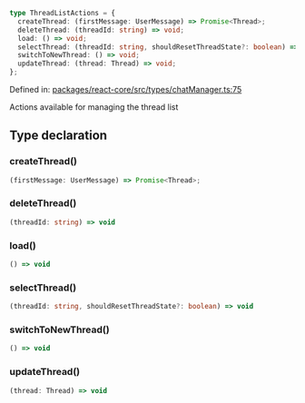 ```ts
type ThreadListActions = {
  createThread: (firstMessage: UserMessage) => Promise<Thread>;
  deleteThread: (threadId: string) => void;
  load: () => void;
  selectThread: (threadId: string, shouldResetThreadState?: boolean) => void;
  switchToNewThread: () => void;
  updateThread: (thread: Thread) => void;
};
```

Defined in: [packages/react-core/src/types/chatManager.ts:75](https://github.com/thesysdev/crayon/blob/808d53cdbf57dfd9386204060478ba44146d3921/js/packages/react-core/src/types/chatManager.ts#L75)

Actions available for managing the thread list

## Type declaration

### createThread()

```ts
(firstMessage: UserMessage) => Promise<Thread>;
```

### deleteThread()

```ts
(threadId: string) => void
```

### load()

```ts
() => void
```

### selectThread()

```ts
(threadId: string, shouldResetThreadState?: boolean) => void
```

### switchToNewThread()

```ts
() => void
```

### updateThread()

```ts
(thread: Thread) => void
```
